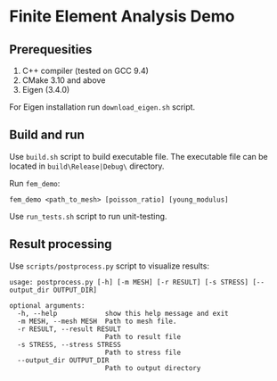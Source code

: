 # Finite Element Analysis Demo

## Prerequesities

1. C++ compiler (tested on GCC 9.4)
2. CMake 3.10 and above
3. Eigen (3.4.0)

For Eigen installation run `download_eigen.sh` script.

## Build and run

Use `build.sh` script to build executable file. The executable file can be located in `build\Release|Debug\` directory.

Run `fem_demo`:
```shell
fem_demo <path_to_mesh> [poisson_ratio] [young_modulus]
```

Use `run_tests.sh` script to run unit-testing.

## Result processing

Use `scripts/postprocess.py` script to visualize results:

```
usage: postprocess.py [-h] [-m MESH] [-r RESULT] [-s STRESS] [--output_dir OUTPUT_DIR]

optional arguments:
  -h, --help            show this help message and exit
  -m MESH, --mesh MESH  Path to mesh file.
  -r RESULT, --result RESULT
                        Path to result file
  -s STRESS, --stress STRESS
                        Path to stress file
  --output_dir OUTPUT_DIR
                        Path to output directory
```

